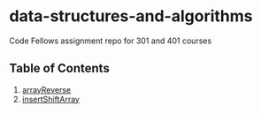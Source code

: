 # data-structures-and-algorithms
Code Fellows assignment repo for 301 and 401 courses

## Table of Contents

1. [arrayReverse](/code-challenges/401/arrayReverse/)
1. [insertShiftArray](/code-challenges/401/arrayShift/)